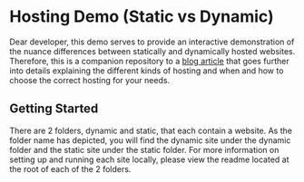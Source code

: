 # Hosting Demo (Static vs Dynamic)

Dear developer, this demo serves to provide an interactive demonstration of the nuance differences between statically and dynamically hosted websites. Therefore, this is a companion repository to a [blog article](https://iphupha.co.za/blog/web-hosting-a-modern-secure-and-affordable-approach) that goes further into details explaining the different kinds of hosting and when and how to choose the correct hosting for your needs.

## Getting Started

There are 2 folders, dynamic and static, that each contain a website. As the folder name has depicted, you will find the dynamic site under the dynamic folder and the static site under the static folder. For more information on setting up and running each site locally, please view the readme located at the root of each of the 2 folders.